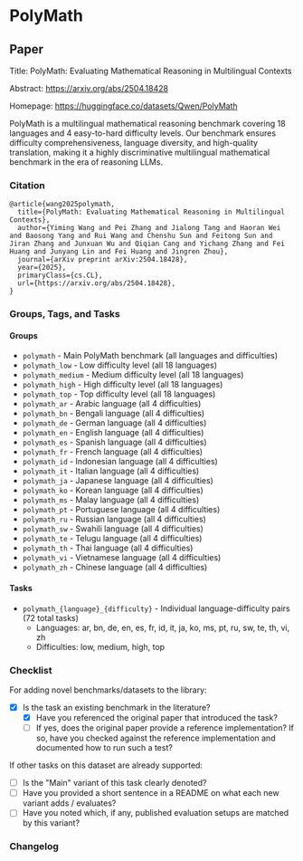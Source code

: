 # PolyMath

## Paper

Title: PolyMath: Evaluating Mathematical Reasoning in Multilingual Contexts

Abstract: https://arxiv.org/abs/2504.18428

Homepage: https://huggingface.co/datasets/Qwen/PolyMath

PolyMath is a multilingual mathematical reasoning benchmark covering 18 languages and 4 easy-to-hard difficulty levels. Our benchmark ensures difficulty comprehensiveness, language diversity, and high-quality translation, making it a highly discriminative multilingual mathematical benchmark in the era of reasoning LLMs.

### Citation

```text
@article{wang2025polymath,
  title={PolyMath: Evaluating Mathematical Reasoning in Multilingual Contexts},
  author={Yiming Wang and Pei Zhang and Jialong Tang and Haoran Wei and Baosong Yang and Rui Wang and Chenshu Sun and Feitong Sun and Jiran Zhang and Junxuan Wu and Qiqian Cang and Yichang Zhang and Fei Huang and Junyang Lin and Fei Huang and Jingren Zhou},
  journal={arXiv preprint arXiv:2504.18428},
  year={2025},
  primaryClass={cs.CL},
  url={https://arxiv.org/abs/2504.18428}, 
}
```

### Groups, Tags, and Tasks

#### Groups

* `polymath` - Main PolyMath benchmark (all languages and difficulties)
* `polymath_low` - Low difficulty level (all 18 languages)
* `polymath_medium` - Medium difficulty level (all 18 languages)
* `polymath_high` - High difficulty level (all 18 languages)
* `polymath_top` - Top difficulty level (all 18 languages)
* `polymath_ar` - Arabic language (all 4 difficulties)
* `polymath_bn` - Bengali language (all 4 difficulties)
* `polymath_de` - German language (all 4 difficulties)
* `polymath_en` - English language (all 4 difficulties)
* `polymath_es` - Spanish language (all 4 difficulties)
* `polymath_fr` - French language (all 4 difficulties)
* `polymath_id` - Indonesian language (all 4 difficulties)
* `polymath_it` - Italian language (all 4 difficulties)
* `polymath_ja` - Japanese language (all 4 difficulties)
* `polymath_ko` - Korean language (all 4 difficulties)
* `polymath_ms` - Malay language (all 4 difficulties)
* `polymath_pt` - Portuguese language (all 4 difficulties)
* `polymath_ru` - Russian language (all 4 difficulties)
* `polymath_sw` - Swahili language (all 4 difficulties)
* `polymath_te` - Telugu language (all 4 difficulties)
* `polymath_th` - Thai language (all 4 difficulties)
* `polymath_vi` - Vietnamese language (all 4 difficulties)
* `polymath_zh` - Chinese language (all 4 difficulties)

#### Tasks

* `polymath_{language}_{difficulty}` - Individual language-difficulty pairs (72 total tasks)
  * Languages: ar, bn, de, en, es, fr, id, it, ja, ko, ms, pt, ru, sw, te, th, vi, zh
  * Difficulties: low, medium, high, top

### Checklist

For adding novel benchmarks/datasets to the library:

* [x] Is the task an existing benchmark in the literature?
  * [x] Have you referenced the original paper that introduced the task?
  * [ ] If yes, does the original paper provide a reference implementation? If so, have you checked against the reference implementation and documented how to run such a test?

If other tasks on this dataset are already supported:

* [ ] Is the "Main" variant of this task clearly denoted?
* [ ] Have you provided a short sentence in a README on what each new variant adds / evaluates?
* [ ] Have you noted which, if any, published evaluation setups are matched by this variant?

### Changelog
